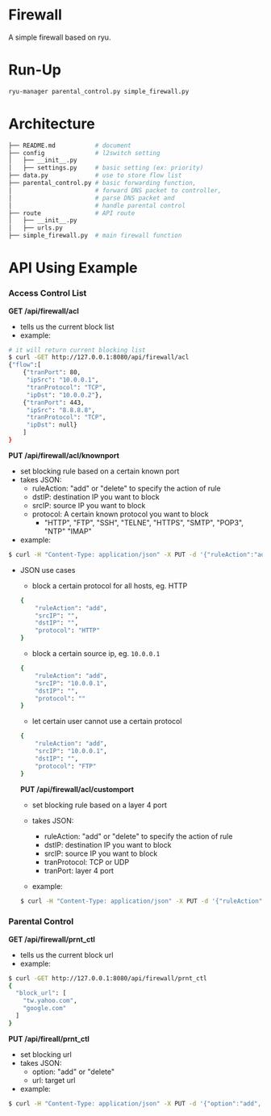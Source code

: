 # Firewall

A simple firewall based on ryu.

# Run-Up
```sh
ryu-manager parental_control.py simple_firewall.py
```

# Architecture
```sh
├── README.md           # document
├── config              # l2switch setting
│   ├── __init__.py
│   ├── settings.py     # basic setting (ex: priority)
├── data.py             # use to store flow list
├── parental_control.py # basic forwarding function,
│                       # forward DNS packet to controller,
│                       # parse DNS packet and
│                       # handle parental control
├── route               # API route
│   ├── __init__.py
│   ├── urls.py     
├── simple_firewall.py  # main firewall function
```


# API Using Example

### Access Control List
**GET /api/firewall/acl**
- tells us the current block list
- example:
```sh
# it will return current blocking list
$ curl -GET http://127.0.0.1:8080/api/firewall/acl
{"flow":[
    {"tranPort": 80,
     "ipSrc": "10.0.0.1",
     "tranProtocol": "TCP",
     "ipDst": "10.0.0.2"},
    {"tranPort": 443,
     "ipSrc": "8.8.8.8",
     "tranProtocol": "TCP",
     "ipDst": null}
    ]
}
```

**PUT /api/firewall/acl/knownport**
- set blocking rule based on a certain known port
- takes JSON:
  - ruleAction: "add" or "delete" to specify the action of rule
  - dstIP: destination IP you want to block
  - srcIP: source IP you want to block
  - protocol: A certain known protocol you want to block
    - "HTTP", "FTP", "SSH", "TELNE", "HTTPS", "SMTP", "POP3", "NTP" "IMAP"   
- example:
```sh
$ curl -H "Content-Type: application/json" -X PUT -d '{"ruleAction":"add","srcIP":"10.0.0.1","protocol":"HTTP","dstIP":"10.0.0.2"}' http://127.0.0.1:8080/api/firewall/acl/knownport
```

- JSON use cases
  - block a certain protocol for all hosts, eg. HTTP
  ```sh
  {
      "ruleAction": "add",
      "srcIP": "",
      "dstIP": "",
      "protocol": "HTTP"
  }
  ```
  - block a certain source ip, eg. `10.0.0.1`
  ```sh
  {
      "ruleAction": "add",
      "srcIP": "10.0.0.1",
      "dstIP": "",
      "protocol": ""
  }
  ```
  - let certain user cannot use a certain protocol
  ```sh
  {
      "ruleAction": "add",
      "srcIP": "10.0.0.1",
      "dstIP": "",
      "protocol": "FTP"
  }
  ```

  **PUT /api/firewall/acl/customport**
  - set blocking rule based on a layer 4 port
  - takes JSON:
    - ruleAction: "add" or "delete" to specify the action of rule
    - dstIP: destination IP you want to block
    - srcIP: source IP you want to block
    - tranProtocol: TCP or UDP
    - tranPort: layer 4 port

  - example:
  ```sh
  $ curl -H "Content-Type: application/json" -X PUT -d '{"ruleAction":"add","srcIP":"10.0.0.1","dstIP":"10.0.0.2","tranProtocol":"TCP","tranPort":12345}' http://127.0.0.1:8080/api/firewall/acl/customport
  ```

### Parental Control
**GET /api/firewall/prnt_ctl**
- tells us the current block url
- example:
```sh
$ curl -GET http://127.0.0.1:8080/api/firewall/prnt_ctl
{
  "block_url": [
    "tw.yahoo.com",
    "google.com"
  ]
}
```
**PUT /api/fireall/prnt_ctl**
- set blocking url
- takes JSON:
  - option: "add" or "delete"
  - url: target url
- example:
```sh
$ curl -H "Content-Type: application/json" -X PUT -d '{"option":"add", "url":"tw.yahoo.com"}' http://127.0.0.1:8080/api/firewall/prnt_ctl
```
